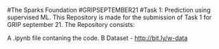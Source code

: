 
#The Sparks Foundation
#GRIPSEPTEMBER21
#Task 1: Prediction using supervised ML.
This Repository is made for the submission of Task 1 for GRIP september 21.
The Repository consists:

A .ipynb file contaning the code.
B Dataset - http://bit.ly/w-data
